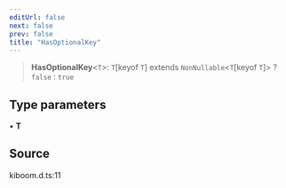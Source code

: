 ```yaml
---
editUrl: false
next: false
prev: false
title: "HasOptionalKey"
---
```


> **HasOptionalKey**\<`T`\>: `T`\[keyof `T`\] extends `NonNullable`\<`T`\[keyof `T`\]\> ? `false` : `true`

## Type parameters

• **T**

## Source

kiboom.d.ts:11
